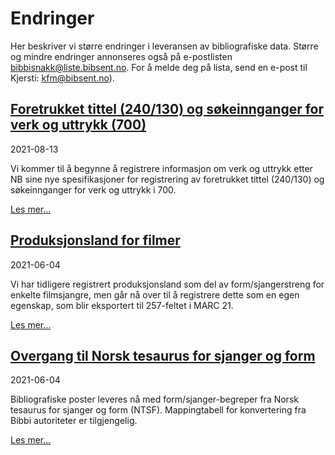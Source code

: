 # Endringer

Her beskriver vi større endringer i leveransen av bibliografiske data.
Større og mindre endringer annonseres også på e-postlisten bibbisnakk@liste.bibsent.no.
For å melde deg på lista, send en e-post til Kjersti: <kfm@bibsent.no>).


## [Foretrukket tittel (240/130) og søkeinnganger for verk og uttrykk (700)](./2021-08-13-verk-og-uttrykk)

2021-08-13

Vi kommer til å begynne å registrere informasjon om verk og uttrykk etter NB sine nye spesifikasjoner
for registrering av foretrukket tittel (240/130) og søkeinnganger for verk og uttrykk i 700.

[Les mer…](./bd3-verk-og-uttrykk)

## [Produksjonsland for filmer](./2021-06-04-produksjonsland)

2021-06-04

Vi har tidligere registrert produksjonsland som del av form/sjangerstreng for enkelte filmsjangre,
men går nå over til å registrere dette som en egen egenskap, som blir eksportert til 257-feltet i MARC 21.

[Les mer…](./bd2-produksjonsland)

## [Overgang til Norsk tesaurus for sjanger og form](./2021-06-04-ntsf)

2021-06-04

Bibliografiske poster leveres nå med form/sjanger-begreper fra Norsk tesaurus for sjanger og form (NTSF).
Mappingtabell for konvertering fra Bibbi autoriteter er tilgjengelig.

[Les mer…](./bd1-ntsf)
